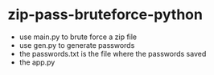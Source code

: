 # zip-pass-bruteforce-python

- use main.py to brute force a zip file
- use gen.py to generate passwords
- the passwords.txt is the file where the passwords saved
- the app.py
